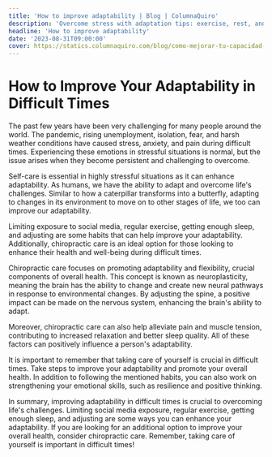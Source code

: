 ```yaml
---
title: 'How to improve adaptability | Blog | ColumnaQuiro'
description: 'Overcome stress with adaptation tips: exercise, rest, and consider chiropractic care for well-being in challenging times.'
headline: 'How to improve adaptability'
date: '2023-08-31T09:00:00'
cover: https://statics.columnaquiro.com/blog/como-mejorar-tu-capacidad-de-adaptacion.webp
---
```



# How to Improve Your Adaptability in Difficult Times

The past few years have been very challenging for many people around the world. The pandemic, rising unemployment, isolation, fear, and harsh weather conditions have caused stress, anxiety, and pain during difficult times. Experiencing these emotions in stressful situations is normal, but the issue arises when they become persistent and challenging to overcome.

Self-care is essential in highly stressful situations as it can enhance adaptability. As humans, we have the ability to adapt and overcome life's challenges. Similar to how a caterpillar transforms into a butterfly, adapting to changes in its environment to move on to other stages of life, we too can improve our adaptability.

Limiting exposure to social media, regular exercise, getting enough sleep, and adjusting are some habits that can help improve your adaptability. Additionally, chiropractic care is an ideal option for those looking to enhance their health and well-being during difficult times.

Chiropractic care focuses on promoting adaptability and flexibility, crucial components of overall health. This concept is known as neuroplasticity, meaning the brain has the ability to change and create new neural pathways in response to environmental changes. By adjusting the spine, a positive impact can be made on the nervous system, enhancing the brain's ability to adapt.

Moreover, chiropractic care can also help alleviate pain and muscle tension, contributing to increased relaxation and better sleep quality. All of these factors can positively influence a person's adaptability.

It is important to remember that taking care of yourself is crucial in difficult times. Take steps to improve your adaptability and promote your overall health. In addition to following the mentioned habits, you can also work on strengthening your emotional skills, such as resilience and positive thinking.

In summary, improving adaptability in difficult times is crucial to overcoming life's challenges. Limiting social media exposure, regular exercise, getting enough sleep, and adjusting are some ways you can enhance your adaptability. If you are looking for an additional option to improve your overall health, consider chiropractic care. Remember, taking care of yourself is important in difficult times!
